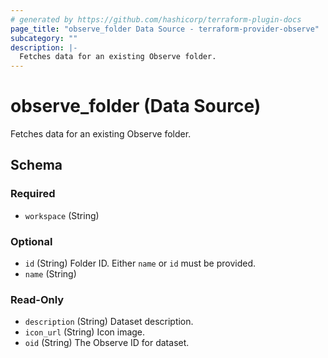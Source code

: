 ```yaml
---
# generated by https://github.com/hashicorp/terraform-plugin-docs
page_title: "observe_folder Data Source - terraform-provider-observe"
subcategory: ""
description: |-
  Fetches data for an existing Observe folder.
---
```


# observe_folder (Data Source)

Fetches data for an existing Observe folder.



<!-- schema generated by tfplugindocs -->
## Schema

### Required

- `workspace` (String)

### Optional

- `id` (String) Folder ID. Either `name` or `id` must be provided.
- `name` (String)

### Read-Only

- `description` (String) Dataset description.
- `icon_url` (String) Icon image.
- `oid` (String) The Observe ID for dataset.
